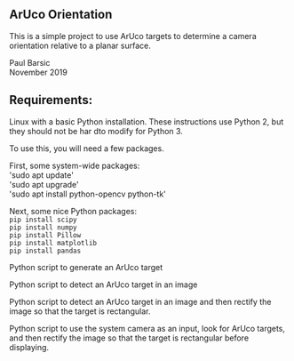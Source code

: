 ## ArUco Orientation

This is a simple project to use ArUco targets to determine a camera orientation relative to a planar surface.

Paul Barsic  
November 2019

## Requirements:  
Linux with a basic Python installation. These instructions use Python 2, but they should not be har dto modify for Python 3.

To use this, you will need a few packages.

First, some system-wide packages:  
'sudo apt update'  
'sudo apt upgrade'  
'sudo apt install python-opencv python-tk'

Next, some nice Python packages:  
`pip install scipy`  
`pip install numpy`  
`pip install Pillow`  
`pip install matplotlib`  
`pip install pandas`

Python script to generate an ArUco target

Python script to detect an ArUco target in an image

Python script to detect an ArUco target in an image and then rectify the image so that the target is rectangular.

Python script to use the system camera as an input, look for ArUco targets, and then rectify the image so that the target is rectangular before displaying.

